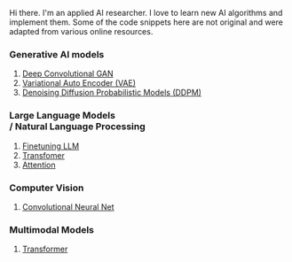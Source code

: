 Hi there. I'm an applied AI researcher. I love to learn new AI algorithms and implement them. Some of the code snippets here are not original and were adapted from various online resources.

### Generative AI models
1. [Deep Convolutional GAN](https://github.com/vishwa-explore/DC-GAN)
2. [Variational Auto Encoder (VAE)]()
3. [Denoising Diffusion Probabilistic Models (DDPM)]()

### Large Language Models <br/>/ Natural Language Processing
1. [Finetuning LLM]()
2. [Transfomer]()
3. [Attention]()

### Computer Vision
1. [Convolutional Neural Net]()

### Multimodal Models
1. [Transformer]()

